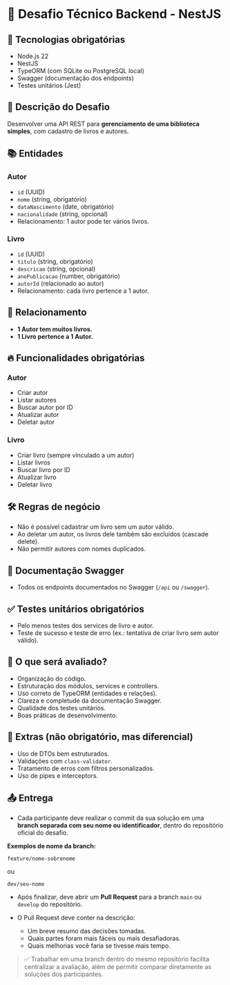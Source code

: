 
# 📝 Desafio Técnico Backend - NestJS

## 🔧 Tecnologias obrigatórias

- Node.js 22
- NestJS
- TypeORM (com SQLite ou PostgreSQL local)
- Swagger (documentação dos endpoints)
- Testes unitários (Jest)

## 📑 Descrição do Desafio

Desenvolver uma API REST para **gerenciamento de uma biblioteca simples**, com cadastro de livros e autores.

## 📚 Entidades

### Autor

- `id` (UUID)
- `nome` (string, obrigatório)
- `dataNascimento` (date, obrigatório)
- `nacionalidade` (string, opcional)
- Relacionamento: 1 autor pode ter vários livros.

### Livro

- `id` (UUID)
- `titulo` (string, obrigatório)
- `descricao` (string, opcional)
- `anoPublicacao` (number, obrigatório)
- `autorId` (relacionado ao autor)
- Relacionamento: cada livro pertence a 1 autor.

## 🔗 Relacionamento

- **1 Autor tem muitos livros.**
- **1 Livro pertence a 1 Autor.**

## 🔥 Funcionalidades obrigatórias

### Autor

- Criar autor
- Listar autores
- Buscar autor por ID
- Atualizar autor
- Deletar autor

### Livro

- Criar livro (sempre vinculado a um autor)
- Listar livros
- Buscar livro por ID
- Atualizar livro
- Deletar livro

## 🛠️ Regras de negócio

- Não é possível cadastrar um livro sem um autor válido.
- Ao deletar um autor, os livros dele também são excluídos (cascade delete).
- Não permitir autores com nomes duplicados.

## 📑 Documentação Swagger

- Todos os endpoints documentados no Swagger (`/api` ou `/swagger`).

## ✅ Testes unitários obrigatórios

- Pelo menos testes dos services de livro e autor.
- Teste de sucesso e teste de erro (ex.: tentativa de criar livro sem autor válido).

## 🚀 O que será avaliado?

- Organização do código.
- Estruturação dos módulos, services e controllers.
- Uso correto de TypeORM (entidades e relações).
- Clareza e completude da documentação Swagger.
- Qualidade dos testes unitários.
- Boas práticas de desenvolvimento.

## 🔗 Extras (não obrigatório, mas diferencial)

- Uso de DTOs bem estruturados.
- Validações com `class-validator`.
- Tratamento de erros com filtros personalizados.
- Uso de pipes e interceptors.

## 📤 Entrega

- Cada participante deve realizar o commit da sua solução em uma **branch separada com seu nome ou identificador**, dentro do repositório oficial do desafio.

**Exemplos de nome da branch:**

```
feature/nome-sobrenome
```

ou

```
dev/seu-nome
```

- Após finalizar, deve abrir um **Pull Request** para a branch `main` ou `develop` do repositório.

- O Pull Request deve conter na descrição:
  - Um breve resumo das decisões tomadas.
  - Quais partes foram mais fáceis ou mais desafiadoras.
  - Quais melhorias você faria se tivesse mais tempo.

> ✅ Trabalhar em uma branch dentro do mesmo repositório facilita centralizar a avaliação, além de permitir comparar diretamente as soluções dos participantes.
